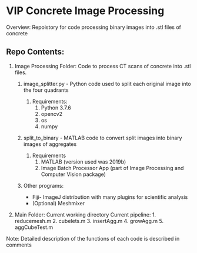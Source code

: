 <h1> VIP Concrete Image Processing </h1>

Overview: Repoistory for code processing binary images into .stl files of concrete

<h2> Repo Contents: </h2>

1. Image Processing Folder: Code to process CT scans of concrete into .stl files.
    1. image_splitter.py - Python code used to split each original image into the four quadrants
        1. Requirements:
            1. Python 3.7.6
            2. opencv2
            3. os
            4. numpy

    2. split_to_binary - MATLAB code to convert split images into binary images of aggregates
        1. Requirements
            1. MATLAB (version used was 2019b)
            2. Image Batch Processor App (part of Image Processing and Computer Vision package)
    3. Other programs:
        + Fiji- ImageJ distribution with many plugins for scientific analysis
        + (Optional) Meshmixer

2. Main Folder: Current working directory
    Current pipeline:
        1. reducemesh.m
        2. cubelets.m
        3. insertAgg.m
        4. growAgg.m
        5. aggCubeTest.m

Note: Detailed description of the functions of each code is described in comments
